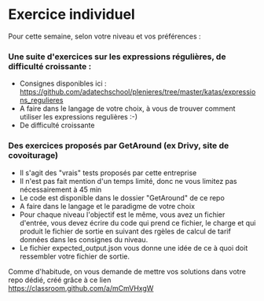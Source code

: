 # Exercice individuel

Pour cette semaine, selon votre niveau et vos préférences :

### Une suite d'exercices sur les expressions régulières, de difficulté croissante :
- Consignes disponibles ici : https://github.com/adatechschool/plenieres/tree/master/katas/expressions_regulieres
- A faire dans le langage de votre choix, à vous de trouver comment utiliser les expressions regulières :-)
- De difficulté croissante


### Des exercices proposés par GetAround (ex Drivy, site de covoiturage)
- Il s'agit des "vrais" tests proposés par cette entreprise
- Il n'est pas fait mention d'un temps limité, donc ne vous limitez pas nécessairement à 45 min
- Le code est disponible dans le dossier "GetAround" de ce repo
- A faire dans le langage et le paradigme de votre choix
- Pour chaque niveau l'objectif est le même, vous avez un fichier d'entrée, vous devez écrire du code qui prend ce fichier, le charge et qui produit le fichier de sortie en suivant des rgèles de calcul de tarif données dans les consignes du niveau.
- Le fichier expected_output.json vous donne une idée de ce à quoi doit ressembler votre fichier de sortie.


Comme d'habitude, on vous demande de mettre vos solutions dans votre repo dédié, créé grâce à ce lien https://classroom.github.com/a/mCmVHxgW
